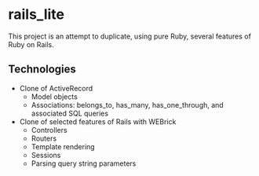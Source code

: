 rails_lite
==========

This project is an attempt to duplicate, using pure Ruby, several features of Ruby on Rails.

## Technologies

* Clone of ActiveRecord
  * Model objects
  * Associations: belongs_to, has_many, has_one_through, and associated SQL queries
* Clone of selected features of Rails with WEBrick
  * Controllers
  * Routers
  * Template rendering
  * Sessions
  * Parsing query string parameters
